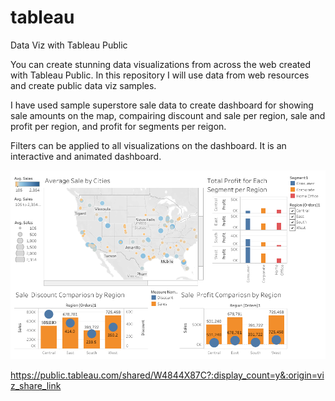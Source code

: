 # tableau
Data Viz with Tableau Public

You can create stunning data visualizations from across the web created with Tableau Public. In this repository I will use data from web resources and create public data viz samples. 


I have used sample superstore sale data to create dashboard for showing sale amounts on the map, compairing discount and sale per region, sale and profit per region, and profit for segments per reigon. 

Filters can be applied to all visualizations on the dashboard. It is an interactive and animated dashboard. 

![dashboard ](https://github.com/fcamuz/tableau/blob/master/Dashboard.png)

https://public.tableau.com/shared/W4844X87C?:display_count=y&:origin=viz_share_link